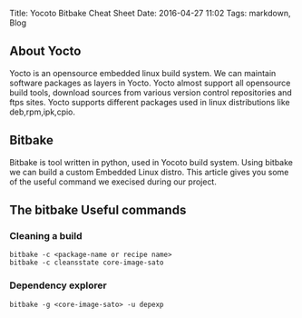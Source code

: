 Title: Yocoto Bitbake Cheat Sheet
Date: 2016-04-27 11:02
Tags: markdown, Blog 


## About Yocto
Yocto is an opensource embedded linux build system.
We can maintain software packages as layers in Yocto.
Yocto almost support all opensource build tools, download sources from
various version control repositories and ftps sites.
Yocto supports different packages used in linux distributions like deb,rpm,ipk,cpio.

## Bitbake
Bitbake is tool written in python, used in Yocoto build system.
Using bitbake we can build a custom Embedded Linux distro.
This article gives you some of the useful command we execised during
our project.

## The bitbake Useful commands

### Cleaning a build

~~~~
bitbake -c <package-name or recipe name>
bitbake -c cleansstate core-image-sato
~~~~

### Dependency explorer

~~~~
bitbake -g <core-image-sato> -u depexp
~~~~
